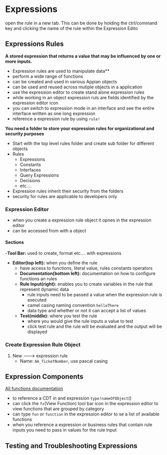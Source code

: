 # Expressions

open the rule in a new tab. This can be done by 
 holding the ctrl/command key and clicking the name of the rule within the Expression 
 Edito
## Expressions Rules
**A stored expression that returns a value that may be influenced by one or more inputs.**

- Expression rules are used to manipulate data**
- perform a wide range of functions
- can be created and used in various Appian objects
- can be used and reused across mutiple objects in a application
- use the expression editor to create stand alone expression rules
- while working in an object expression ruls are fields identified by the expression editor icon
- you can switch to expression mode in an interface and see the entire interface written as one long expression
- reference a expression rule by using `rule!`

**You need a folder to store your expression rules for organizational and security purposes**
- Start with the top level rules folder and create sub folder for different objects
- Rules
    - Expressions
    - Constants
    - Interfaces
    - Query Expressions
    - Decisions
    - etc....
- Expression rules inherit their security from the folders
- security for rules are applicable to developers only
### Expression Editor
- when you create a expression rule object it opnes in the expression editor
- can be accessed from with a object

#### Sections
-**Tool Bar:** used to create, format etc.... with expressions
- **Editor(top left):** when you define the rule
    - have access to functions, literal value, rules constants operators
    - **Documentation(bottom left):** documentation on how to configure functions an rules 
    - **Rule Input(right):** enables you to create variables in the rule that represent dynamic data
        - rule inputs need to be passed a value when the expression rule is executed
        - camel casing naming convention `helloThere`
        - data type and whether or not it can accept a list of values
    - **Test(middle):** where you test the rule
        - where you would give the rule inputs a value to test
        - click test rule and the rule will be evaluated and the output will be displayed
### Create Expression Rule Object
1. New ---> expression rule
    - Name: `AA_TicketNumber`, use pascal casing



## Expression Components


[All functions documentation](https://docs.appian.com/suite/help/21.2/Appian_Functions.html)

- to reference a CDT in and expression `type!nameOfObject`()
- can click the `fx`(View Function) tool bar icon in the expression editor to view functions that are grouped by category
- can type `fun` or `function` in the expression editor to se a list of available functions
- when you reference a expression or business rules that contain rule inputs you need to pass in values for the rule input

## Testing and Troubleshooting Expressions
